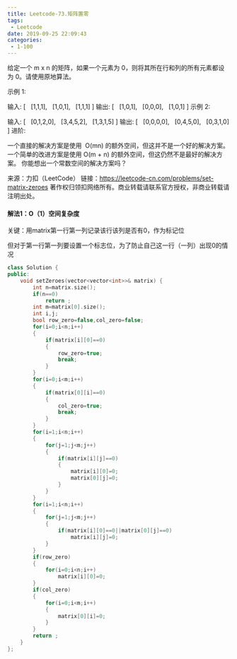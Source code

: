 ```yaml
---
title: Leetcode-73.矩阵置零
tags:
 - Leetcode
date: 2019-09-25 22:09:43
categories:
 - 1-100
---
```


给定一个 m x n 的矩阵，如果一个元素为 0，则将其所在行和列的所有元素都设为 0。请使用原地算法。

<!--more-->

示例 1:

输入: 
[
  [1,1,1],
  [1,0,1],
  [1,1,1]
]
输出: 
[
  [1,0,1],
  [0,0,0],
  [1,0,1]
]
示例 2:

输入: 
[
  [0,1,2,0],
  [3,4,5,2],
  [1,3,1,5]
]
输出: 
[
  [0,0,0,0],
  [0,4,5,0],
  [0,3,1,0]
]
进阶:

一个直接的解决方案是使用  O(mn) 的额外空间，但这并不是一个好的解决方案。
一个简单的改进方案是使用 O(m + n) 的额外空间，但这仍然不是最好的解决方案。
你能想出一个常数空间的解决方案吗？

来源：力扣（LeetCode）
链接：https://leetcode-cn.com/problems/set-matrix-zeroes
著作权归领扣网络所有。商业转载请联系官方授权，非商业转载请注明出处。

#### 解法1：O（1）空间复杂度

关键：用matrix第一行第一列记录该行该列是否有0，作为标记位

但对于第一行第一列要设置一个标志位，为了防止自己这一行（一列）出现0的情况

```c++
class Solution {
public:
    void setZeroes(vector<vector<int>>& matrix) {
        int n=matrix.size();
        if(n==0)
            return ;
        int m=matrix[0].size();
        int i,j;
        bool row_zero=false,col_zero=false;
        for(i=0;i<n;i++)
        {
            if(matrix[i][0]==0)
            {
                row_zero=true;
                break;
            }
        }
        for(i=0;i<m;i++)
        {
            if(matrix[0][i]==0)
            {
                col_zero=true;
                break;
            }
        }
        for(i=1;i<n;i++)
        {
            for(j=1;j<m;j++)
            {
                if(matrix[i][j]==0)
                {
                    matrix[i][0]=0;
                    matrix[0][j]=0;
                }
            }
        }
        for(i=1;i<n;i++)
        {
            for(j=1;j<m;j++)
            {
                if(matrix[i][0]==0||matrix[0][j]==0)
                    matrix[i][j]=0;
            }
        }
        if(row_zero)
        {
            for(i=0;i<n;i++)
                matrix[i][0]=0;
        }
        if(col_zero)
        {
            for(i=0;i<m;i++)
            {
                matrix[0][i]=0;
            }
        }
        return ;
    }
};
```
